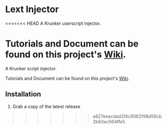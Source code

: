 # Lext Injector

<<<<<<< HEAD
A Krunker userscript injector.

Tutorials and Document can be found on this project's [Wiki](wiki).
=======
A Krunker script injector.

Tutorials and Document can be found on this project's [Wiki](wiki).

## Installation

1. Grab a copy of the latest release
>>>>>>> a827eeacdad2f4c9082f98d56cb2b63ec564ffe5
